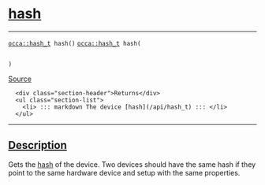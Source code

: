 
<h1 id="hash">
 <a href="#/api/device/hash" class="anchor">
   <span>hash</span>
  </a>
</h1>

<div class="signature">

<hr>

  <div class="definition-container">
    <div class="definition">
      <code class="desktop-only"><a href="#/api/hash_t">occa::hash_t</a> hash()</code>
      <code class="mobile-only"><a href="#/api/hash_t">occa::hash_t</a> hash(
    
)</code>
      <div class="flex-spacing"></div>
      <a href="https://github.com/libocca/occa/blob/628fed0f/include/occa/core/device.hpp#L304" target="_blank">Source</a>
    </div>
    <div class="description">

      <div class="section-header">Returns</div>
      <ul class="section-list">
        <li> ::: markdown The device [hash](/api/hash_t) ::: </li>
      </ul>
</div>
  </div>

  <hr>
</div>


<h2 id="description">
 <a href="#/api/device/hash?id=description" class="anchor">
   <span>Description</span>
  </a>
</h2>

Gets the [hash](/api/hash_t) of the device.
Two devices should have the same hash if they point to the same hardware device
and setup with the same properties.
